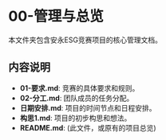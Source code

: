 # 00-管理与总览

本文件夹包含安永ESG竞赛项目的核心管理文档。

## 内容说明

- **01-要求.md**: 竞赛的具体要求和规则。
- **02-分工.md**: 团队成员的任务分配。
- **日期安排.md**: 项目的时间节点和日程安排。
- **构思1.md**: 项目的初步构思和想法。
- **README.md**: (此文件，或原有的项目总览)
